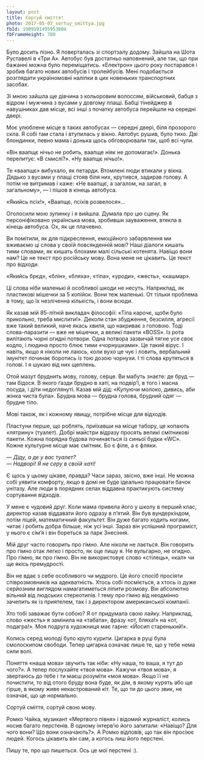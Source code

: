 ```yaml
---
layout: post
title: Сортуй сміття!
photo: 2017-05-07_sortuy_smittya.jpg
fbId: 1909591495953804
fbFrameHeight: 780
---
```


Було досить пізно. Я поверталась зі спортзалу додому. Зайшла на Шота Руставелі в «Три А». Автобус був достатньо наповнений, але так, що при бажанні можна було переміщатись. «Електрон» цього року постарався і зробив багато нових автобусів і тролейбусів. Мені подобається розглядати україномовні наліпки в цих новеньких транспортних засобах.

<!--more-->

Зі мною зайшла ще дівчина з кольоровим волоссям, військовий, бабця з відром і мужчина з вусами у довгому плащі. Бабці тінейджер в навушниках дав місце, всі інші з початку автобуса перейшли на середні двері.

Моє улюблене місце в таких автобусах — середні двері, біля прозорого скла. Я собі там стала і втупилась у вікно. Автобус рушив, було тихо. Дві блондинки, певно мама і донька щось обговорювали так, щоб всі чули.

«Він ваапщє нічьо не робить, ваапще ніяк не допомагає!». Донька перепитує: «В смислі?». «Ну ваапщє нічьо!».

Те «ваапщє» вибухало, як петарди. Втомлені люди втикали у вікна. Дядько з вусами у плащі стояв біля них, крутився, задирав голову. А потім не витримав і каже: «Не ваапщє, а загалом, на загал, в загальному», — і пішов в кінець автобуса.

«Якийсь псіх!», «Ваапщє, псіхів розвелося»...

Оголосили мою зупинку і я вийшла. Думала про цю сцену. Як персоніфіковано українська мова, зробивши зауваження, втекла в кінець автобуса. Ох, як це плачевно.

Ви помітили, як для підкреслення, емоційного забарвлення ми вживаємо ці слова у своїй повсякденній мові? Наші діалоги кишать тими словами, як кишать блохами малі сільські котенята. Навіщо вони нам? Це не текст про російську мову. Вона мене не цікавить. Це текст про відходи.

«Якийсь брєд», «блін», «бляха», «тіпа», «уроди», «жесть», «кашмар».

Ці слова ніби маленькі й особливої шкоди не несуть. Наприклад, як пластикові мішечки за 5 копійок. Вони теж маленькі. От тільки проблема в тому, що їх незліченна кількість, і вони всюди.

Як казав мій 85-літній викладач філософії: «Тіпа карочє, щоби було прикольно, треба мислити!». Деколи стан збудження, безсилля, агресії вже такий великий, наче якась хвиля, що накриває з головою. Тоді слова-паразити — вже не мішечки, а великі пакети «BOSS». Із рота вилітають чорні огидні потвори. Одна потвора зазвичай тягне усе своє кодло, і людина просто блює тими «чорнушками». Це такий вірус. І навіть, якщо я ніколи не лаюсь, коли вухо це чує і ловить, вербальний імунітет починає боротись із тою дозою чорнухи. І ті слова крутяться в голові. І я шукаю від них щеплень.

Отой мазут бруднить мову, голову, серце. Ви мабуть знаєте: де бруд — там бідося. В якого ґазди брудно в хаті, на подвір’ї, в того і масна посуда, і діти недоглянуті. Казав мій дід: «Купуючи молоко, дивись, аби жінка чиста була». Брудна мова — брудна голова, брудний одяг — брудне тіло.

Мові також, як і кожному явищу, потрібне місце для відходів.

Пластуни перше, що роблять, приїхавши на місце табору, це копають «лятрину» (туалет). Добрі майстри відразу просять великі смітникові пакети. Кожна порядна будова починається із синьої будки «WC». Кожне культурне місце має смітник. Бо є філе, а є фляки.

*— Діду, а де у вас туалет? <br />
— Надворі! Я не серу в своїй хаті!*

Є щось у цьому цікаве, правда? Часи зараз, звісно, вже інші. Не можна собі уявити комфорту, якщо в домі не буде ідеально працювати бачок унітазу. Але люди в порядних селах віддавна практикують систему сортування відходів.

У мене є чудовий друг. Коли мама привела його у школу в перший клас, директор казав віддавати його одразу в п’ятий. Він був вундеркіндом, потім ліцей, математичний факультет. Він дуже багато ходить ногами, читає і робить добра більше, ніж усі інші. Зараз він успішний програміст, у нього є сім’я і він бореться за парк Знесіння.

Мій друг часто говорить про гімно. Але ніколи не лається. Він говорить про гімно отак легко і просто, як оце пишу я. Не вульгарно, не огидно. Про гімно, як про гімно. Він не використовує слово «стілець», «кал» чи ще якісь премудрості.

Він не вдає з себе особливого чи мудрого. Це його спосіб просіяти співрозмовників на адекватність. Хтось собі посміється, а хтось із дуже серйозним виглядом намагатиметься ліпити розмову. Він абсолютно вільний від людських стереотипів. І тему про гімно від неодмінно зачепить як із приятелем, так і з директором американської компанії.

Хто тобі заважає бути собою? Я от придумала свою лайку. Наприклад, слово «жесть» я замінила на «табата», фразу «от, бляха!» на «от, подагра!». Моя подруга художниця має гарне: «Йосип старенький!».

Колись серед молоді було круто курити. Цигарка в руці була смолоскипом свободи. Тепер цигарка означає лише те, що у тебе нема сили волі.

Поняття «наша мова» звучить так ніби: «Ну наша, то ваша, я тут до чого?». А тепер послухайте «твоя мова». Кажучи «твоя мова», я звертаюсь до тебе і ти маєш розуміти «моя мова». Якщо її не почистити, то від отого бруду вона буде, як дім, в якому курять або ще гірше, в якому живе некастрований кіт. Те, що ти до цього звик, не означає, що це нормально.

Сортуй сміття, сортуй свою мову.

Ромко Чайка, музикант «Мертвого півня» і відомий журналіст, колись носив багато перстенів. В одному інтерв’ю його запитали: «Навіщо? Для чого вони? Що вони означають?». А Ромко відповів, що так він просіює людей. Когось цікавить він сам, а когось лиш його перстені.

Пишу те, про що пишеться. Ось це мої перстені :).

